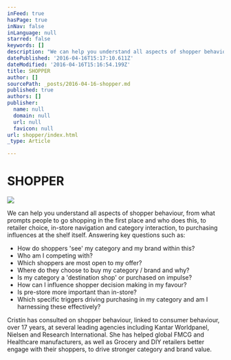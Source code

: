 ```yaml
---
inFeed: true
hasPage: true
inNav: false
inLanguage: null
starred: false
keywords: []
description: "We can help you understand all aspects of shopper behaviour,\_from what prompts people to go shopping in the first place and who does this, to retailer choice, in-store navigation and category interaction, to purchasing influences at the shelf itself.\_ Answering key questions such as:"
datePublished: '2016-04-16T15:17:10.611Z'
dateModified: '2016-04-16T15:16:54.199Z'
title: SHOPPER
author: []
sourcePath: _posts/2016-04-16-shopper.md
published: true
authors: []
publisher:
  name: null
  domain: null
  url: null
  favicon: null
url: shopper/index.html
_type: Article

---
```

# SHOPPER
![](https://the-grid-user-content.s3-us-west-2.amazonaws.com/86fe3ad6-d415-4bb7-9dd3-f6a83b90c01d.png)

We can help you understand all aspects of shopper behaviour, from what prompts people to go shopping in the first place and who does this, to retailer choice, in-store navigation and category interaction, to purchasing influences at the shelf itself.  Answering key questions such as:

* How do shoppers 'see' my category and my brand within this?
* Who am I competing with?
* Which shoppers are most open to my offer?
* Where do they choose to buy my category / brand and why?
* Is my category a 'destination shop' or purchased on impulse?
* How can I influence shopper decision making in my favour?
* Is pre-store more important than in-store?
* Which specific triggers driving purchasing in my category and am I harnessing these effectively?

Cristín has consulted on shopper behaviour, linked to consumer behaviour, over 17 years, at several leading agencies including Kantar Worldpanel, Nielsen and Research International.   She has helped global FMCG and Healthcare manufacturers, as well as Grocery and DIY retailers better engage with their shoppers, to drive stronger category and brand value.